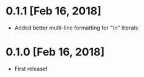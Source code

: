 # 0.1.1 [Feb 16, 2018]

* Added better multi-line formatting for "\n" literals

# 0.1.0 [Feb 16, 2018]

* First release!
